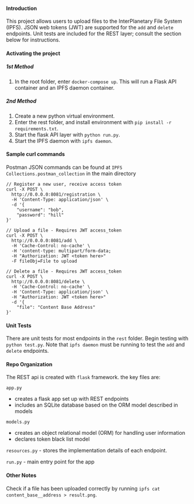 #### Introduction
This project allows users to upload files to the InterPlanetary File System (IPFS). JSON web tokens (JWT) are supported for the `add` and `delete` endpoints. Unit tests are included for the REST layer; consult the section below for instructions.

#### Activating the project
##### 1st Method
1. In the root folder, enter `docker-compose up`. This will run a Flask API container and an IPFS daemon container.
##### 2nd Method
1. Create a new python virtual environment.
2. Enter the rest folder, and install environment with
`pip install -r requirements.txt`.
3. Start the flask API layer with `python run.py`.
4. Start the IPFS daemon with `ipfs daemon`.

#### Sample curl commands
Postman JSON commands can be found at 
`IPFS Collections.postman_collection` in the main directory

```
// Register a new user, receive access token
curl -X POST \
  http://0.0.0.0:8081/registration \
  -H 'Content-Type: application/json' \
  -d '{
    "username": "bob",
    "password": "hill"
}'

// Upload a file - Requires JWT access_token
curl -X POST \
  http://0.0.0.0:8081/add \
  -H 'Cache-Control: no-cache' \
  -H 'content-type: multipart/form-data; 
  -H "Authorization: JWT <token here>"
  -F fileObj=File to upload

// Delete a file - Requires JWT access_token
curl -X POST \
  http://0.0.0.0:8081/delete \
  -H 'Cache-Control: no-cache' \
  -H 'Content-Type: application/json' \
  -H "Authorization: JWT <token here>"
  -d '{
	"file": "Content Base Address"
}'
```

#### Unit Tests
There are unit tests for most endpoints in the `rest` folder. Begin testing with `python test.py`. Note that `ipfs daemon` must be running to test the `add` and `delete` endpoints.

#### Repo Organization
The REST api is created with `flask` framework. the key files are:

`app.py` 
- creates a flask app set up with REST endpoints
- includes an SQLite database based on the ORM model described in models

`models.py` 
- creates an object relational model (ORM) for handling user information
- declares token black list model

`resources.py` - stores the implementation details of each endpoint. 

`run.py` - main entry point for the app

#### Other Notes
Check if a file has been uploaded correctly by running `ipfs cat content_base__address > result.png`.
